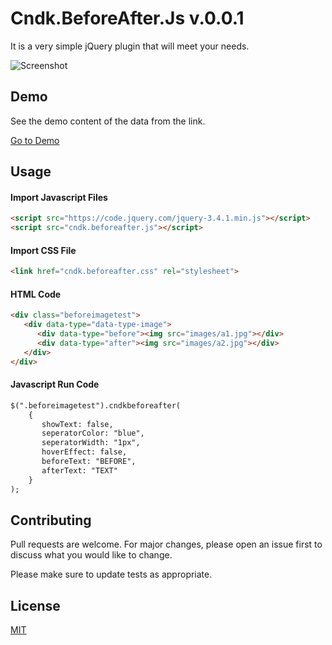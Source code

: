 # Cndk.BeforeAfter.Js v.0.0.1

It is a very simple jQuery plugin that will meet your needs.

![Screenshot](https://i.ibb.co/1TH9nWB/Ekran-Resmi-2020-02-28-20-30-45.png)

## Demo

See the demo content of the data from the link.

[Go to Demo](https://www.ilkerc.com/cndkbeforeafterdemo/demo.html)

## Usage

#### Import Javascript Files

```html
<script src="https://code.jquery.com/jquery-3.4.1.min.js"></script>
<script src="cndk.beforeafter.js"></script>
```

#### Import CSS File

```html
<link href="cndk.beforeafter.css" rel="stylesheet">
```

#### HTML Code

```html
<div class="beforeimagetest">
   <div data-type="data-type-image">
      <div data-type="before"><img src="images/a1.jpg"></div>
      <div data-type="after"><img src="images/a2.jpg"></div>
   </div>
</div>
```

#### Javascript Run Code

```html
$(".beforeimagetest").cndkbeforeafter(
    {
       showText: false,
       seperatorColor: "blue",
       seperatorWidth: "1px",
       hoverEffect: false,
       beforeText: "BEFORE",
       afterText: "TEXT"
    }
);
```


## Contributing
Pull requests are welcome. For major changes, please open an issue first to discuss what you would like to change.

Please make sure to update tests as appropriate.

## License
[MIT](https://choosealicense.com/licenses/mit/)